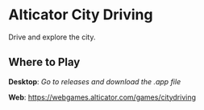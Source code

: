 # Alticator City Driving
Drive and explore the city.

## Where to Play
**Desktop**: *Go to releases and download the .app file*

**Web**: https://webgames.alticator.com/games/citydriving


